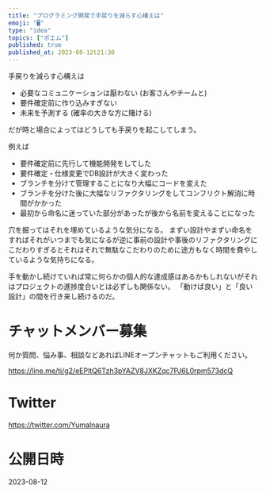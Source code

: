 ```yaml
---
title: "プログラミング開発で手戻りを減らす心構えは"
emoji: "🖥"
type: "idea"
topics: ["ポエム"]
published: true
published_at: 2023-08-12t21:30
---
```


手戻りを減らす心構えは

- 必要なコミュニケーションは厭わない (お客さんやチームと)
- 要件確定前に作り込みすぎない
- 未来を予測する (確率の大きな方に賭ける)

だが時と場合によってはどうしても手戻りを起こしてしまう。

例えば

- 要件確定前に先行して機能開発をしてした
- 要件確定・仕様変更でDB設計が大きく変わった
- ブランチを分けて管理することになり大幅にコードを変えた
- ブランチを分けた後に大幅なリファクタリングをしてコンフリクト解消に時間がかかった
- 最初から命名に迷っていた部分があったが後から名前を変えることになった

穴を掘ってはそれを埋めているような気分になる。
まずい設計やまずい命名をすればそれがいつまでも気になるが逆に事前の設計や事後のリファクタリングにこだわりすぎるとそれはそれで無駄なこだわりのために途方もなく時間を費やしているような気持ちになる。

手を動かし続けていれば常に何らかの個人的な達成感はあるかもしれないがそれはプロジェクトの進捗度合いとは必ずしも関係ない。
「動けば良い」と「良い設計」の間を行き来し続けるのだ。



# チャットメンバー募集


何か質問、悩み事、相談などあればLINEオープンチャットもご利用ください。

https://line.me/ti/g2/eEPltQ6Tzh3pYAZV8JXKZqc7PJ6L0rpm573dcQ


# Twitter

https://twitter.com/YumaInaura


# 公開日時

2023-08-12
